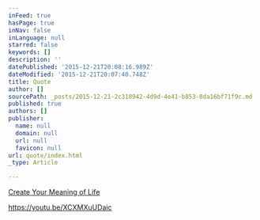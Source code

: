 ```yaml
---
inFeed: true
hasPage: true
inNav: false
inLanguage: null
starred: false
keywords: []
description: ''
datePublished: '2015-12-21T20:08:16.989Z'
dateModified: '2015-12-21T20:07:40.748Z'
title: Quote
author: []
sourcePath: _posts/2015-12-21-2c318942-4d9d-4e41-b853-8da16bf71f9c.md
published: true
authors: []
publisher:
  name: null
  domain: null
  url: null
  favicon: null
url: quote/index.html
_type: Article

---
```

[Create Your Meaning of Life][0]

https://youtu.be/XCXMXuUDaic

[0]: https://youtu.be/XCXMXuUDaic
